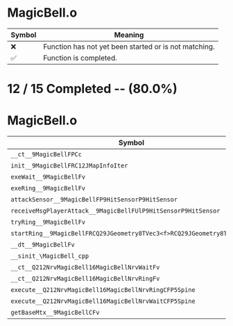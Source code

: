 # MagicBell.o
| Symbol | Meaning 
| ------------- | ------------- 
| :x: | Function has not yet been started or is not matching. 
| :white_check_mark: | Function is completed. 


# 12 / 15 Completed -- (80.0%)
# MagicBell.o
| Symbol | Decompiled? |
| ------------- | ------------- |
| `__ct__9MagicBellFPCc` | :white_check_mark: |
| `init__9MagicBellFRC12JMapInfoIter` | :white_check_mark: |
| `exeWait__9MagicBellFv` | :white_check_mark: |
| `exeRing__9MagicBellFv` | :x: |
| `attackSensor__9MagicBellFP9HitSensorP9HitSensor` | :white_check_mark: |
| `receiveMsgPlayerAttack__9MagicBellFUlP9HitSensorP9HitSensor` | :x: |
| `tryRing__9MagicBellFv` | :white_check_mark: |
| `startRing__9MagicBellFRCQ29JGeometry8TVec3<f>RCQ29JGeometry8TVec3<f>` | :x: |
| `__dt__9MagicBellFv` | :white_check_mark: |
| `__sinit_\MagicBell_cpp` | :white_check_mark: |
| `__ct__Q212NrvMagicBell16MagicBellNrvWaitFv` | :white_check_mark: |
| `__ct__Q212NrvMagicBell16MagicBellNrvRingFv` | :white_check_mark: |
| `execute__Q212NrvMagicBell16MagicBellNrvRingCFP5Spine` | :white_check_mark: |
| `execute__Q212NrvMagicBell16MagicBellNrvWaitCFP5Spine` | :white_check_mark: |
| `getBaseMtx__9MagicBellCFv` | :white_check_mark: |
